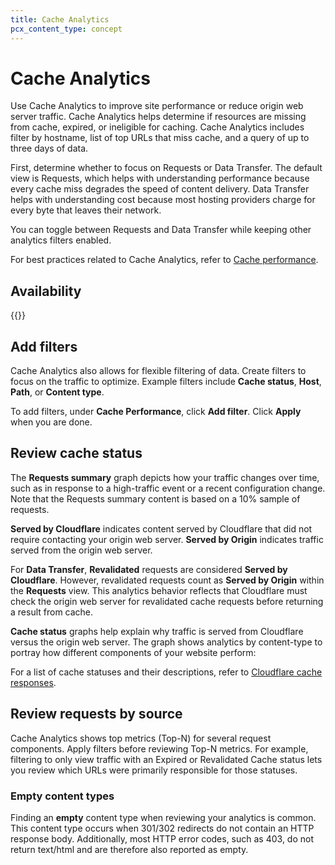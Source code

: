 ```yaml
---
title: Cache Analytics
pcx_content_type: concept
---
```


# Cache Analytics

Use Cache Analytics to improve site performance or reduce origin web server traffic. Cache Analytics helps determine if resources are missing from cache, expired, or ineligible for caching. Cache Analytics includes filter by hostname, list of top URLs that miss cache, and a query of up to three days of data.

First, determine whether to focus on Requests or Data Transfer. The default view is Requests, which helps with understanding performance because every cache miss degrades the speed of content delivery. Data Transfer helps with understanding cost because most hosting providers charge for every byte that leaves their network.

You can toggle between Requests and Data Transfer while keeping other analytics filters enabled.

For best practices related to Cache Analytics, refer to [Cache performance](/cache/best-practices/cache-performance/).

## Availability

{{<feature-table id="cache.cache_analytics">}}

## Add filters

Cache Analytics also allows for flexible filtering of data. Create filters to focus on the traffic to optimize. Example filters include **Cache status**, **Host**, **Path**, or **Content type**.

To add filters, under **Cache Performance**, click **Add filter**. Click **Apply** when you are done.

## Review cache status

The **Requests summary** graph depicts how your traffic changes over time, such as in response to a high-traffic event or a recent configuration change. Note that the Requests summary content is based on a 10% sample of requests.

**Served by Cloudflare** indicates content served by Cloudflare that did not require contacting your origin web server. **Served by Origin** indicates traffic served from the origin web server.

For **Data Transfer**, **Revalidated** requests are considered **Served by Cloudflare**. However, revalidated requests count as **Served by Origin** within the **Requests** view. This analytics behavior reflects that Cloudflare must check the origin web server for revalidated cache requests before returning a result from cache.

**Cache status** graphs help explain why traffic is served from Cloudflare versus the origin web server. The graph shows analytics by content-type to portray how different components of your website perform:

For a list of cache statuses and their descriptions, refer to [Cloudflare cache responses](/cache/about/default-cache-behavior/#cloudflare-cache-responses).

## Review requests by source

Cache Analytics shows top metrics (Top-N) for several request components. Apply filters before reviewing Top-N metrics. For example, filtering to only view traffic with an Expired or Revalidated Cache status lets you review which URLs were primarily responsible for those statuses.

### Empty content types

Finding an **empty** content type when reviewing your analytics is common. This content type occurs when 301/302 redirects do not contain an HTTP response body. Additionally, most HTTP error codes, such as 403, do not return text/html and are therefore also reported as empty.

